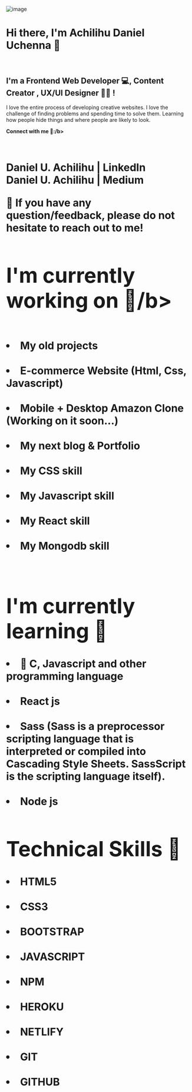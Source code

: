 ![image](https://avatars.githubusercontent.com/u/107114779?v=4)



<h1> Hi there, I'm <b>Achilihu Daniel Uchenna</b> 👋 </h1></br> 
<h2>I'm a Frontend Web Developer 💻, Content Creator , UX/UI Designer 👩‍💻 ! </h2>


I love the entire process of developing creative websites. I love the challenge of finding problems and spending time to solve them. Learning how people hide things and where people are likely to look.

<b>Connect with me 🤝:/b> <h1></br>
Daniel U. Achilihu | LinkedIn </br>
Daniel U. Achilihu | Medium </br>

💬 If you have any question/feedback, please do not hesitate to reach out to me!


 <h1><b>I'm currently working on 🔭/b> </h1></br>
<li>My old projects </li> </br>
<li>E-commerce Website (Html, Css, Javascript) </li>  </br>
<li>Mobile + Desktop Amazon Clone (Working on it soon...) </li> </br>
<li>My next blog & Portfolio </li>  </br>
<li>My CSS skill </li>  </br>
<li>My Javascript skill </li> </br>
<li>My React skill </li> </br>
<li>My Mongodb skill </li> </br>



<h1> <b> I'm currently learning 🌱</b></h1>
<li>📱 C, Javascript and other programming language  </li> </br>
<li>React js </li>  </br>
<li>Sass (Sass is a preprocessor scripting language that is interpreted or compiled into Cascading Style Sheets. SassScript is the scripting language itself). </li> </br> 
<li>Node js </li> 

<h1> <b>Technical Skills 💼 </b> </h1>
<li>HTML5 </li></br>
<li>CSS3</li> </br>
<li>BOOTSTRAP</li> </br>
<li>JAVASCRIPT </li>  </br>
<li>NPM </li> </br>
<li>HEROKU </li> </br>
<li>NETLIFY </li> </br>
<li>GIT </li> </br>
<li>GITHUB </li> </br>
